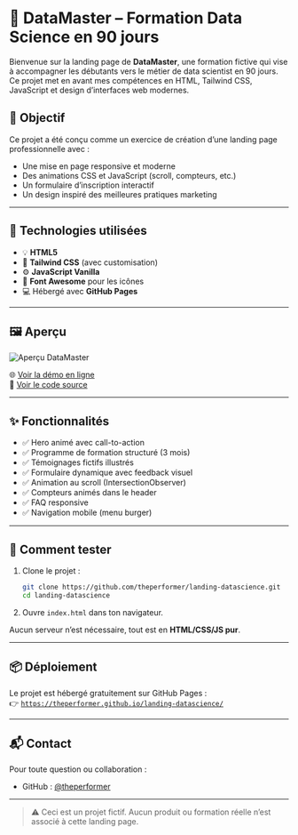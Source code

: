 # 🚀 DataMaster – Formation Data Science en 90 jours

Bienvenue sur la landing page de **DataMaster**, une formation fictive qui vise à accompagner les débutants vers le métier de data scientist en 90 jours. Ce projet met en avant mes compétences en HTML, Tailwind CSS, JavaScript et design d’interfaces web modernes.

## 🎯 Objectif

Ce projet a été conçu comme un exercice de création d’une landing page professionnelle avec :

- Une mise en page responsive et moderne
- Des animations CSS et JavaScript (scroll, compteurs, etc.)
- Un formulaire d’inscription interactif
- Un design inspiré des meilleures pratiques marketing

---

## 🧱 Technologies utilisées

- 💡 **HTML5**
- 🎨 **Tailwind CSS** (avec customisation)
- ⚙️ **JavaScript Vanilla**
- 🧩 **Font Awesome** pour les icônes
- 💻 Hébergé avec **GitHub Pages**

---

## 🖼️ Aperçu

![Aperçu DataMaster](https://via.placeholder.com/1000x500?text=Capture+d%27%C3%A9cran+de+la+landing+page)

🌐 [Voir la démo en ligne](https://theperformer.github.io/landing-datascience/)  
📂 [Voir le code source](https://github.com/theperformer/landing-datascience)

---

## ✨ Fonctionnalités

- ✅ Hero animé avec call-to-action
- ✅ Programme de formation structuré (3 mois)
- ✅ Témoignages fictifs illustrés
- ✅ Formulaire dynamique avec feedback visuel
- ✅ Animation au scroll (IntersectionObserver)
- ✅ Compteurs animés dans le header
- ✅ FAQ responsive
- ✅ Navigation mobile (menu burger)

---

## 🧪 Comment tester

1. Clone le projet :
   ```bash
   git clone https://github.com/theperformer/landing-datascience.git
   cd landing-datascience
   ```

2. Ouvre `index.html` dans ton navigateur.

Aucun serveur n’est nécessaire, tout est en **HTML/CSS/JS pur**.

---

## 📦 Déploiement

Le projet est hébergé gratuitement sur GitHub Pages :  
👉 [`https://theperformer.github.io/landing-datascience/`](https://theperformer.github.io/landing-datascience/)

---

## 📬 Contact

Pour toute question ou collaboration :

- GitHub : [@theperformer](https://github.com/theperformer)

---

> ⚠️ Ceci est un projet fictif. Aucun produit ou formation réelle n’est associé à cette landing page.
```
